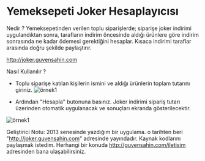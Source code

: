 # Yemeksepeti Joker Hesaplayıcısı
Nedir ? Yemeksepetinden verilen toplu siparişlerde; siparişe joker indirimi uygulandıktan sonra, tarafların indirim öncesinde aldığı ürünlere göre indirim sonrasında ne kadar ödemesi gerektiğini hesaplar. 
Kısaca indirimi taraflar arasında doğru şekilde paylaştırır.

http://joker.guvensahin.com

Nasıl Kullanılır ?
- Toplu siparişe katılan kişilerin ismini ve aldığı ürünlerin toplam tutarını giriniz.
![örnek1](http://joker.guvensahin.com/inc/img/01.png)


- Ardından "Hesapla" butonuna basınız. Joker indirimi sipariş tutarı üzerinden otomatik uygulanacak ve sonuçları ekranda gösterilecektir.

![örnek1](http://joker.guvensahin.com/inc/img/02.png)

Geliştirici Notu: 2013 senesinde yazdığım bir uygulama. o tarihten beri "http://joker.guvensahin.com" adresinde yayındadır. Kaynak kodlarını paylaşmak istedim. Herhangi bir konuda http://guvensahin.com/iletisim adresinden bana ulaşabilirsiniz.
